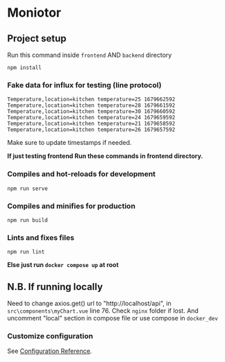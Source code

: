 # Moniotor

## Project setup
Run this command inside `frontend` AND `backend` directory
```
npm install
```

### Fake data for influx for testing (line protocol)
```
Temperature,location=kitchen temperature=25 1679662592
Temperature,location=kitchen temperature=28 1679661592
Temperature,location=kitchen temperature=30 1679660592
Temperature,location=kitchen temperature=24 1679659592
Temperature,location=kitchen temperature=21 1679658592
Temperature,location=kitchen temperature=26 1679657592
```
Make sure to update timestamps if needed.

**If just testing frontend Run these commands in frontend directory.**
### Compiles and hot-reloads for development
```
npm run serve
```

### Compiles and minifies for production
```
npm run build
```

### Lints and fixes files
```
npm run lint
```

**Else just run ```docker compose up``` at root**

## N.B. If running locally
Need to change axios.get() url to "http://localhost/api", in ```src\components\myChart.vue``` line 76. Check `nginx` folder if lost. And uncomment "local" section in compose file or use compose in `docker_dev`

### Customize configuration
See [Configuration Reference](https://cli.vuejs.org/config/).
